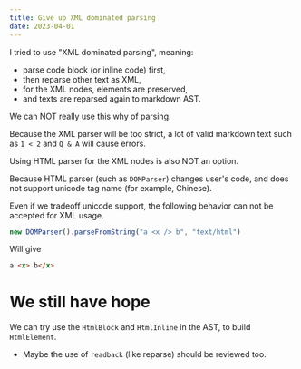 ```yaml
---
title: Give up XML dominated parsing
date: 2023-04-01
---
```


I tried to use "XML dominated parsing", meaning:

- parse code block (or inline code) first,
- then reparse other text as XML,
- for the XML nodes, elements are preserved,
- and texts are reparsed again to markdown AST.

We can NOT really use this why of parsing.

Because the XML parser will be too strict,
a lot of valid markdown text such as `1 < 2` and `Q & A` will cause errors.

Using HTML parser for the XML nodes is also NOT an option.

Because HTML parser (such as `DOMParser`) changes user's code,
and does not support unicode tag name (for example, Chinese).

Even if we tradeoff unicode support,
the following behavior can not be accepted for XML usage.

```js
new DOMParser().parseFromString("a <x /> b", "text/html")
```

Will give

```html
a <x> b</x>
```

# We still have hope

We can try use the `HtmlBlock` and `HtmlInline` in the AST,
to build `HtmlElement`.

- Maybe the use of `readback` (like reparse) should be reviewed too.
